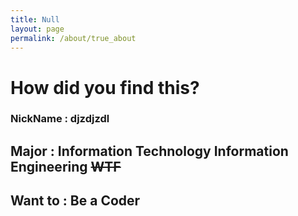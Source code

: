```yaml
---
title: Null
layout: page
permalink: /about/true_about
---
```


<h1>How did you find this?</h1>

### NickName : djzdjzdl
## Major : Information Technology Information Engineering <s>WTF</s>
## Want to : Be a Coder